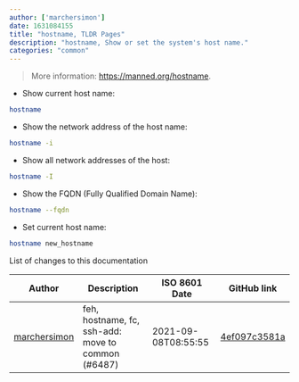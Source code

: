 ```yaml
---
author: ['marchersimon']
date: 1631084155
title: "hostname, TLDR Pages"
description: "hostname, Show or set the system's host name."
categories: "common"
---
```

> More information: <https://manned.org/hostname>.

- Show current host name:

```bash
hostname
```

- Show the network address of the host name:

```bash
hostname -i
```

- Show all network addresses of the host:

```bash
hostname -I
```

- Show the FQDN (Fully Qualified Domain Name):

```bash
hostname --fqdn
```

- Set current host name:

```bash
hostname new_hostname
```
List of changes to this documentation


Author | Description | ISO 8601 Date | GitHub link
------|-----|-----|-----
[marchersimon](mailto:50295997+marchersimon@users.noreply.github.com) | feh, hostname, fc, ssh-add: move to common (#6487) | 2021-09-08T08:55:55 | [4ef097c3581a](https://github.com/tldr-pages/tldr/commit/4ef097c3581a5a5d6a740b23629e82852b59680c)

